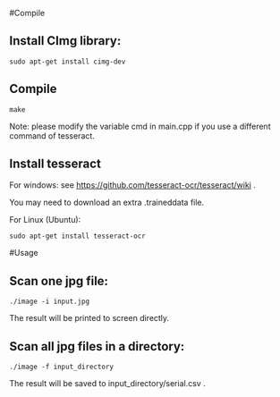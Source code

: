 #Compile

## Install CImg library:

    sudo apt-get install cimg-dev

## Compile

    make
    
Note: please modify the variable cmd in main.cpp if you use a different command of tesseract.

## Install tesseract

For windows: see https://github.com/tesseract-ocr/tesseract/wiki .

You may need to download an extra .traineddata file.

    
For Linux (Ubuntu):

    sudo apt-get install tesseract-ocr
    

#Usage

## Scan one jpg file:

    ./image -i input.jpg

The result will be printed to screen directly.

## Scan all jpg files in a directory:

    ./image -f input_directory

The result will be saved to input_directory/serial.csv .
